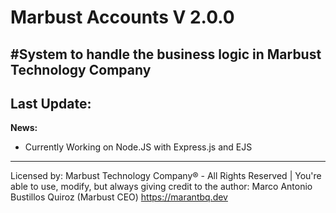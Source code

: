 # Marbust Accounts V 2.0.0
#System to handle the business logic in Marbust Technology Company
---
Last Update:
---
**News:**
- Currently Working on Node.JS with Express.js and EJS
--- 

Licensed by: Marbust Technology Company® - All Rights Reserved | You're able to use, modify, but always giving credit to the author: Marco Antonio Bustillos Quiroz (Marbust CEO) https://marantbq.dev
